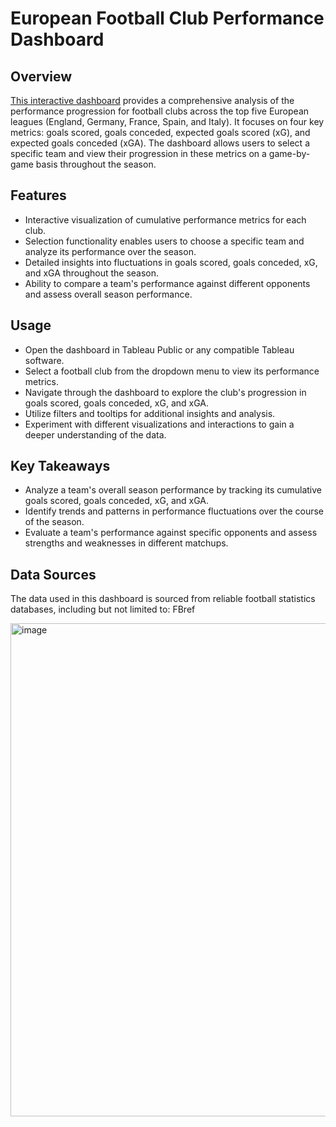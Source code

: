 # **European Football Club Performance Dashboard**
## Overview
[This interactive dashboard](https://public.tableau.com/app/profile/deepak.mani6452/viz/EuropeanClubFootballGoalProgressionDashboard/GoalProgressionDashboard) provides a comprehensive analysis of the performance progression for football clubs across the top five European leagues (England, Germany, France, Spain, and Italy). It focuses on four key metrics: goals scored, goals conceded, expected goals scored (xG), and expected goals conceded (xGA). The dashboard allows users to select a specific team and view their progression in these metrics on a game-by-game basis throughout the season.

## Features
- Interactive visualization of cumulative performance metrics for each club.
- Selection functionality enables users to choose a specific team and analyze its performance over the season.
- Detailed insights into fluctuations in goals scored, goals conceded, xG, and xGA throughout the season.
- Ability to compare a team's performance against different opponents and assess overall season performance.

## Usage
- Open the dashboard in Tableau Public or any compatible Tableau software.
- Select a football club from the dropdown menu to view its performance metrics.
- Navigate through the dashboard to explore the club's progression in goals scored, goals conceded, xG, and xGA.
- Utilize filters and tooltips for additional insights and analysis.
- Experiment with different visualizations and interactions to gain a deeper understanding of the data.

## Key Takeaways
- Analyze a team's overall season performance by tracking its cumulative goals scored, goals conceded, xG, and xGA.
- Identify trends and patterns in performance fluctuations over the course of the season.
- Evaluate a team's performance against specific opponents and assess strengths and weaknesses in different matchups.

## Data Sources
The data used in this dashboard is sourced from reliable football statistics databases, including but not limited to:
FBref

<img width="789" alt="image" src="https://github.com/deemani/portfolio/assets/37217825/7b14dfec-250a-470a-89f0-ec92a5761c85">


